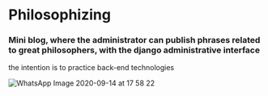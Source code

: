 <h1>Philosophizing</h1>

<h3>Mini blog, where the administrator can publish phrases related to great philosophers, with the django administrative interface</h3>

<p>the intention is to practice back-end technologies</p>

![WhatsApp Image 2020-09-14 at 17 58 22](https://user-images.githubusercontent.com/62525983/93138392-51328400-f6b5-11ea-946d-c197ab8edac5.jpeg)

